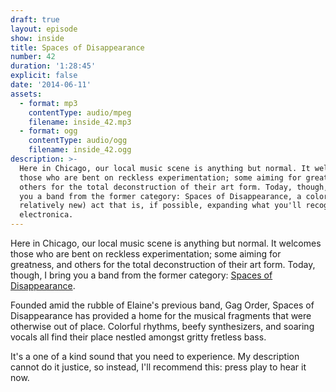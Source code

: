 ```yaml
---
draft: true
layout: episode
show: inside
title: Spaces of Disappearance
number: 42
duration: '1:28:45'
explicit: false
date: '2014-06-11'
assets:
  - format: mp3
    contentType: audio/mpeg
    filename: inside_42.mp3
  - format: ogg
    contentType: audio/ogg
    filename: inside_42.ogg
description: >-
  Here in Chicago, our local music scene is anything but normal. It welcomes
  those who are bent on reckless experimentation; some aiming for greatness, and
  others for the total deconstruction of their art form. Today, though, I bring
  you a band from the former category: Spaces of Disappearance, a colorful (and
  relatively new) act that is, if possible, expanding what you'll recognize as
  electronica.
---
```

Here in Chicago, our local music scene is anything but normal. It welcomes those who are bent on reckless experimentation; some aiming for greatness, and others for the total deconstruction of their art form. Today, though, I bring you a band from the former category: [Spaces of Disappearance](http://spacesofdisappearance.com).

Founded amid the rubble of Elaine's previous band, Gag Order, Spaces of Disappearance has provided a home for the musical fragments that were otherwise out of place. Colorful rhythms, beefy synthesizers, and soaring vocals all find their place nestled amongst gritty fretless bass.

It's a one of a kind sound that you need to experience. My description cannot do it justice, so instead, I'll recommend this: press play to hear it now.